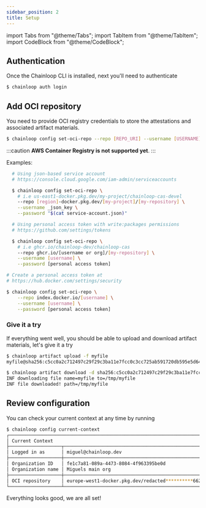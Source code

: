 ```yaml
---
sidebar_position: 2
title: Setup
---
```


import Tabs from "@theme/Tabs";
import TabItem from "@theme/TabItem";
import CodeBlock from "@theme/CodeBlock";

## Authentication

Once the Chainloop CLI is installed, next you'll need to authenticate

```bash
$ chainloop auth login
```

## Add OCI repository

You need to provide OCI registry credentials to store the attestations and associated artifact materials.

```bash
$ chainloop config set-oci-repo --repo [REPO_URI] --username [USERNAME] --password [PASS]
```

:::caution
**AWS Container Registry is not supported yet**.
:::

Examples:

<Tabs>
  <TabItem value="gar" label="Google Artifact Registry" default>

```bash
  # Using json-based service account
  # https://console.cloud.google.com/iam-admin/serviceaccounts

  $ chainloop config set-oci-repo \
    # i.e us-east1-docker.pkg.dev/my-project/chainloop-cas-devel
    --repo [region]-docker.pkg.dev/[my-project]/[my-repository] \
    --username _json_key \
    --password "$(cat service-account.json)"
```

  </TabItem>

  <TabItem value="github" label="GitHub packages" default>

```bash
  # Using personal access token with write:packages permissions
  # https://github.com/settings/tokens

  $ chainloop config set-oci-repo \
    # i.e ghcr.io/chainloop-dev/chainloop-cas
    --repo ghcr.io/[username or org]/[my-repository] \
    --username [username] \
    --password [personal access token]
```

  </TabItem>
  <TabItem value="dockerhub" label="DockerHub" default>

```bash
# Create a personal access token at
# https://hub.docker.com/settings/security

$ chainloop config set-oci-repo \
    --repo index.docker.io/[username] \
    --username [username] \
    --password [personal access token]
```

  </TabItem>
</Tabs>

### Give it a try

If everything went well, you should be able to upload and download artifact materials, let's give it a try

```bash title="Upload a file to your OCI repository"
$ chainloop artifact upload -f myfile
myfile@sha256:c5cc0a2c712497c29f29c3ba11e7fcc0c3cc725ab591720db595e5d6469f3f37 ... done! [1.03KB in 0s; 5.48KB/s]
```

```bash title="Download by content digest (sha256)"
$ chainloop artifact download -d sha256:c5cc0a2c712497c29f29c3ba11e7fcc0c3cc725ab591720db595e5d6469f3f37
INF downloading file name=myfile to=/tmp/myfile
INF file downloaded! path=/tmp/myfile
```

## Review configuration

You can check your current context at any time by running

```bash
$ chainloop config current-context
┌──────────────────────────────────────────────────────────────────────────────────────┐
│ Current Context                                                                      │
├───────────────────┬──────────────────────────────────────────────────────────────────┤
│ Logged in as      │ miguel@chainloop.dev                                             │
├───────────────────┼──────────────────────────────────────────────────────────────────┤
│ Organization ID   │ fe1c7a81-089a-4473-8084-4f963395be0d                             │
│ Organization name │ Miguels main org                                     │
├───────────────────┼──────────────────────────────────────────────────────────────────┤
│ OCI repository    │ europe-west1-docker.pkg.dev/redacted**********6622/chainloop-cas │
└───────────────────┴──────────────────────────────────────────────────────────────────┘
```

Everything looks good, we are all set!
